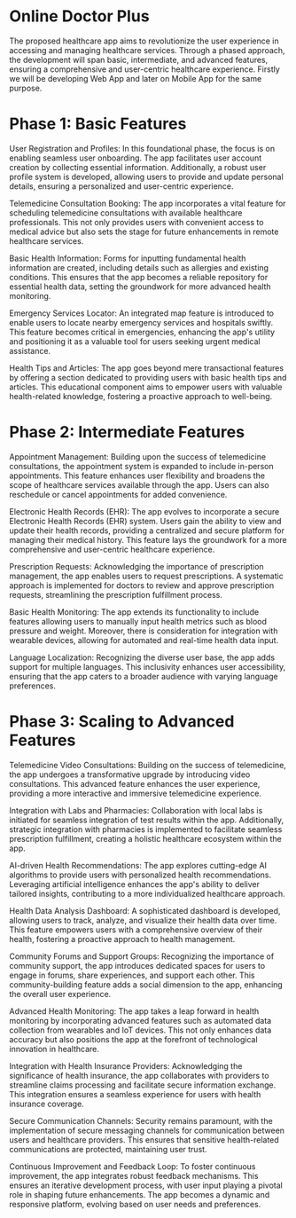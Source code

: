 # Online Doctor Plus
The proposed healthcare app aims to revolutionize the user experience in accessing and managing healthcare services. Through a phased approach, the development will span basic, intermediate, and advanced features, ensuring a comprehensive and user-centric healthcare experience.
Firstly we will be developing Web App and later on Mobile App for the same purpose.

# Phase 1: Basic Features

User Registration and Profiles: In this foundational phase, the focus is on enabling seamless user onboarding. The app facilitates user account creation by collecting essential information. Additionally, a robust user profile system is developed, allowing users to provide and update personal details, ensuring a personalized and user-centric experience.

Telemedicine Consultation Booking: The app incorporates a vital feature for scheduling telemedicine consultations with available healthcare professionals. This not only provides users with convenient access to medical advice but also sets the stage for future enhancements in remote healthcare services.

Basic Health Information: Forms for inputting fundamental health information are created, including details such as allergies and existing conditions. This ensures that the app becomes a reliable repository for essential health data, setting the groundwork for more advanced health monitoring.

Emergency Services Locator: An integrated map feature is introduced to enable users to locate nearby emergency services and hospitals swiftly. This feature becomes critical in emergencies, enhancing the app's utility and positioning it as a valuable tool for users seeking urgent medical assistance.

Health Tips and Articles: The app goes beyond mere transactional features by offering a section dedicated to providing users with basic health tips and articles. This educational component aims to empower users with valuable health-related knowledge, fostering a proactive approach to well-being.

# Phase 2: Intermediate Features

Appointment Management: Building upon the success of telemedicine consultations, the appointment system is expanded to include in-person appointments. This feature enhances user flexibility and broadens the scope of healthcare services available through the app. Users can also reschedule or cancel appointments for added convenience.

Electronic Health Records (EHR): The app evolves to incorporate a secure Electronic Health Records (EHR) system. Users gain the ability to view and update their health records, providing a centralized and secure platform for managing their medical history. This feature lays the groundwork for a more comprehensive and user-centric healthcare experience.

Prescription Requests: Acknowledging the importance of prescription management, the app enables users to request prescriptions. A systematic approach is implemented for doctors to review and approve prescription requests, streamlining the prescription fulfillment process.

Basic Health Monitoring: The app extends its functionality to include features allowing users to manually input health metrics such as blood pressure and weight. Moreover, there is consideration for integration with wearable devices, allowing for automated and real-time health data input.

Language Localization: Recognizing the diverse user base, the app adds support for multiple languages. This inclusivity enhances user accessibility, ensuring that the app caters to a broader audience with varying language preferences.

# Phase 3: Scaling to Advanced Features

Telemedicine Video Consultations: Building on the success of telemedicine, the app undergoes a transformative upgrade by introducing video consultations. This advanced feature enhances the user experience, providing a more interactive and immersive telemedicine experience.

Integration with Labs and Pharmacies: Collaboration with local labs is initiated for seamless integration of test results within the app. Additionally, strategic integration with pharmacies is implemented to facilitate seamless prescription fulfillment, creating a holistic healthcare ecosystem within the app.

AI-driven Health Recommendations: The app explores cutting-edge AI algorithms to provide users with personalized health recommendations. Leveraging artificial intelligence enhances the app's ability to deliver tailored insights, contributing to a more individualized healthcare approach.

Health Data Analysis Dashboard: A sophisticated dashboard is developed, allowing users to track, analyze, and visualize their health data over time. This feature empowers users with a comprehensive overview of their health, fostering a proactive approach to health management.

Community Forums and Support Groups: Recognizing the importance of community support, the app introduces dedicated spaces for users to engage in forums, share experiences, and support each other. This community-building feature adds a social dimension to the app, enhancing the overall user experience.

Advanced Health Monitoring: The app takes a leap forward in health monitoring by incorporating advanced features such as automated data collection from wearables and IoT devices. This not only enhances data accuracy but also positions the app at the forefront of technological innovation in healthcare.

Integration with Health Insurance Providers: Acknowledging the significance of health insurance, the app collaborates with providers to streamline claims processing and facilitate secure information exchange. This integration ensures a seamless experience for users with health insurance coverage.

Secure Communication Channels: Security remains paramount, with the implementation of secure messaging channels for communication between users and healthcare providers. This ensures that sensitive health-related communications are protected, maintaining user trust.

Continuous Improvement and Feedback Loop: To foster continuous improvement, the app integrates robust feedback mechanisms. This ensures an iterative development process, with user input playing a pivotal role in shaping future enhancements. The app becomes a dynamic and responsive platform, evolving based on user needs and preferences.

